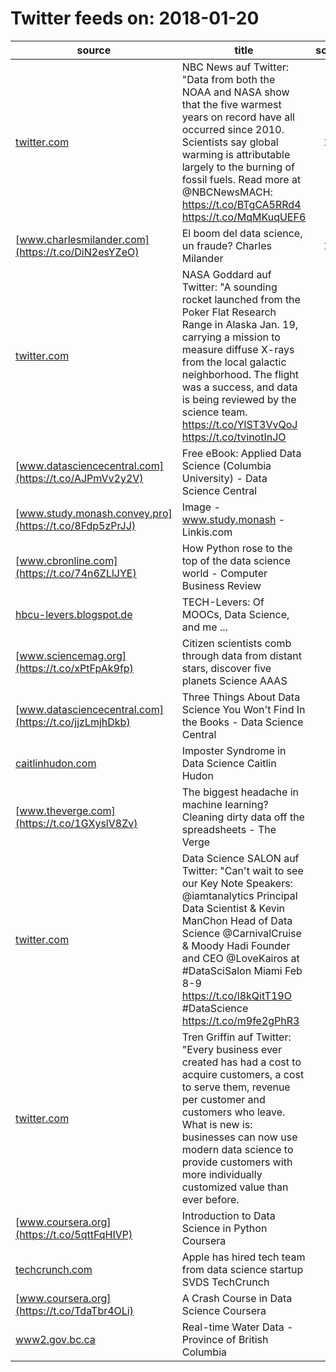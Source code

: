 # Twitter feeds on: 2018-01-20
|                        source                        |                                                                                                                                                          title                                                                                                                                                           |score|
|------------------------------------------------------|--------------------------------------------------------------------------------------------------------------------------------------------------------------------------------------------------------------------------------------------------------------------------------------------------------------------------|----:|
|[twitter.com](https://t.co/MqMKuqUEF6)                |NBC News auf Twitter: "Data from both the NOAA and NASA show that the five warmest years on record have all occurred since 2010. Scientists say global warming is attributable largely to the burning of fossil fuels. Read more at @NBCNewsMACH: https://t.co/BTgCA5RRd4  https://t.co/MqMKuqUEF6                        |  186|
|[www.charlesmilander.com](https://t.co/DiN2esYZeO)    |El  boom  del data science,  un fraude?   Charles Milander                                                                                                                                                                                                                                                                |  103|
|[twitter.com](https://t.co/tvinotInJO)                |NASA Goddard auf Twitter: "A sounding rocket launched from the Poker Flat Research Range in Alaska Jan. 19, carrying a mission to measure diffuse X-rays from the local galactic neighborhood.  The flight was a success, and data is being reviewed by the science team. https://t.co/YlST3VvQoJ  https://t.co/tvinotInJO|   79|
|[www.datasciencecentral.com](https://t.co/AJPmVv2y2V) |Free eBook: Applied Data Science (Columbia University) - Data Science Central                                                                                                                                                                                                                                             |   78|
|[www.study.monash.convey.pro](https://t.co/8Fdp5zPrJJ)|Image - www.study.monash - Linkis.com                                                                                                                                                                                                                                                                                     |   27|
|[www.cbronline.com](https://t.co/74n6ZLlJYE)          |How Python rose to the top of the data science world - Computer Business Review                                                                                                                                                                                                                                           |   18|
|[hbcu-levers.blogspot.de](https://t.co/agd4NxHODz)    |TECH-Levers: Of MOOCs, Data Science, and me ...                                                                                                                                                                                                                                                                           |    9|
|[www.sciencemag.org](https://t.co/xPtFpAk9fp)         |Citizen scientists comb through data from distant stars, discover five planets   Science   AAAS                                                                                                                                                                                                                           |    5|
|[www.datasciencecentral.com](https://t.co/jjzLmjhDkb) |Three Things About Data Science You Won't Find In the Books - Data Science Central                                                                                                                                                                                                                                        |    3|
|[caitlinhudon.com](https://t.co/G6wOfsWYan)           |Imposter Syndrome in Data Science   Caitlin Hudon                                                                                                                                                                                                                                                                         |    3|
|[www.theverge.com](https://t.co/1GXyslV8Zv)           |The biggest headache in machine learning? Cleaning dirty data off the spreadsheets - The Verge                                                                                                                                                                                                                            |    3|
|[twitter.com](https://t.co/m9fe2gPhR3)                |Data Science SALON auf Twitter: "Can't wait to see our Key Note Speakers: @iamtanalytics Principal Data Scientist & Kevin ManChon Head of Data Science @CarnivalCruise & Moody Hadi Founder and CEO @LoveKairos at #DataSciSalon Miami Feb 8-9 https://t.co/l8kQitT19O #DataScience  https://t.co/m9fe2gPhR3              |    3|
|[twitter.com](https://t.co/sn0UgSTHN3)                |Tren Griffin auf Twitter: "Every business ever created has had a cost to acquire customers, a cost to serve them, revenue per customer and customers who leave. What is new is: businesses can now use modern data science to provide customers with more individually customized value than ever before.                 |    2|
|[www.coursera.org](https://t.co/5qttFqHIVP)           |Introduction to Data Science in Python   Coursera                                                                                                                                                                                                                                                                         |    2|
|[techcrunch.com](https://t.co/jqgw5oS1kn)             |Apple has hired tech team from data science startup SVDS     TechCrunch                                                                                                                                                                                                                                                   |    2|
|[www.coursera.org](https://t.co/TdaTbr4OLi)           |A Crash Course in Data Science   Coursera                                                                                                                                                                                                                                                                                 |    2|
|[www2.gov.bc.ca](https://t.co/yvuVcTrwty)             |Real-time Water Data - Province of British Columbia                                                                                                                                                                                                                                                                       |    2|

